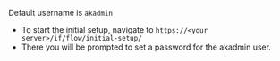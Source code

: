 
Default username is `akadmin`

- To start the initial setup, navigate to `https://<your server>/if/flow/initial-setup/`
- There you will be prompted to set a password for the akadmin user.